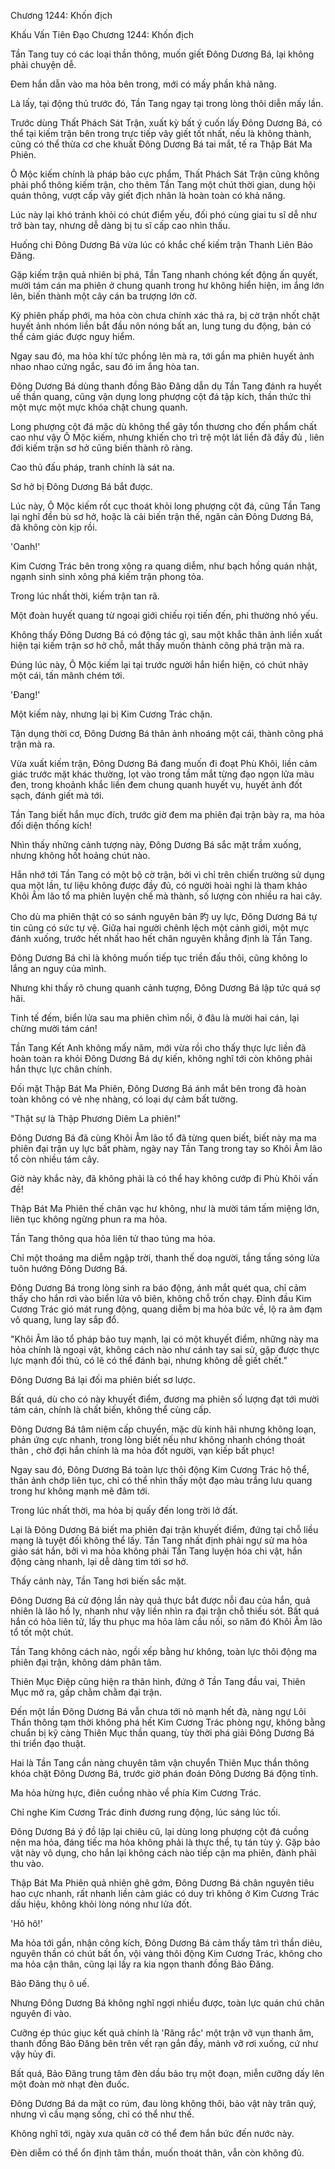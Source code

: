 




Chương 1244: Khốn địch


Khấu Vấn Tiên Đạo Chương 1244: Khốn địch

Tần Tang tuy có các loại thần thông, muốn giết Đông Dương Bá, lại không phải chuyện dễ.

Đem hắn dẫn vào ma hỏa bên trong, mới có mấy phần khả năng.

Là lấy, tại động thủ trước đó, Tần Tang ngay tại trong lòng thôi diễn mấy lần.

Trước dùng Thất Phách Sát Trận, xuất kỳ bất ý cuốn lấy Đông Dương Bá, có thể tại kiếm trận bên trong trực tiếp vây giết tốt nhất, nếu là không thành, cũng có thể thừa cơ che khuất Đông Dương Bá tai mắt, tế ra Thập Bát Ma Phiên.

Ô Mộc kiếm chính là pháp bảo cực phẩm, Thất Phách Sát Trận cũng không phải phổ thông kiếm trận, cho thêm Tần Tang một chút thời gian, dung hội quán thông, vượt cấp vây giết địch nhân là hoàn toàn có khả năng.

Lúc này lại khó tránh khỏi có chút điểm yếu, đối phó cùng giai tu sĩ dễ như trở bàn tay, nhưng dễ dàng bị tu sĩ cấp cao nhìn thấu.

Huống chi Đông Dương Bá vừa lúc có khắc chế kiếm trận Thanh Liên Bảo Đăng.

Gặp kiếm trận quả nhiên bị phá, Tần Tang nhanh chóng kết động ấn quyết, mười tám cán ma phiên ở chung quanh trong hư không hiển hiện, im ắng lớn lên, biến thành một cây cán ba trượng lớn cờ.

Kỳ phiên phấp phới, ma hỏa còn chưa chính xác thả ra, bị cờ trận nhốt chặt huyết ảnh nhóm liền bắt đầu nôn nóng bất an, lung tung du động, bản có thể cảm giác được nguy hiểm.

Ngay sau đó, ma hỏa khí tức phồng lên mà ra, tới gần ma phiên huyết ảnh nhao nhao cứng ngắc, sau đó im ắng hòa tan.

Đông Dương Bá dùng thanh đồng Bảo Đăng dẫn dụ Tần Tang đánh ra huyết uế thần quang, cũng vận dụng long phượng cột đá tập kích, thần thức thì một mực một mực khóa chặt chung quanh.

Long phượng cột đá mặc dù không thể gây tổn thương cho đến phẩm chất cao như vậy Ô Mộc kiếm, nhưng khiến cho trì trệ một lát liền đã đầy đủ , liên đới kiếm trận sơ hở cũng biến thành rõ ràng.

Cao thủ đấu pháp, tranh chính là sát na.

Sơ hở bị Đông Dương Bá bắt được.

Lúc này, Ô Mộc kiếm rốt cục thoát khỏi long phượng cột đá, cũng Tần Tang lại nghĩ đền bù sơ hở, hoặc là cải biến trận thế, ngăn cản Đông Dương Bá, đã không còn kịp rồi.

'Oanh!'

Kim Cương Trác bên trong xông ra quang diễm, như bạch hồng quán nhật, ngạnh sinh sinh xông phá kiếm trận phong tỏa.

Trong lúc nhất thời, kiếm trận tan rã.

Một đoàn huyết quang từ ngoại giới chiếu rọi tiến đến, phi thường nhỏ yếu.

Không thấy Đông Dương Bá có động tác gì, sau một khắc thân ảnh liền xuất hiện tại kiếm trận sơ hở chỗ, mắt thấy muốn thành công phá trận mà ra.

Đúng lúc này, Ô Mộc kiếm lại tại trước người hắn hiển hiện, có chút nhảy một cái, tấn mãnh chém tới.

'Đang!'

Một kiếm này, nhưng lại bị Kim Cương Trác chặn.

Tận dụng thời cơ, Đông Dương Bá thân ảnh nhoáng một cái, thành công phá trận mà ra.

Vừa xuất kiếm trận, Đông Dương Bá đang muốn đi đoạt Phù Khôi, liền cảm giác trước mặt khác thường, lọt vào trong tầm mắt từng đạo ngọn lửa màu đen, trong khoảnh khắc liền đem chung quanh huyết vụ, huyết ảnh đốt sạch, đánh giết mà tới.

Tần Tang biết hắn mục đích, trước giờ đem ma phiên đại trận bày ra, ma hỏa đối diện thống kích!

Nhìn thấy những cảnh tượng này, Đông Dương Bá sắc mặt trầm xuống, nhưng không hốt hoảng chút nào.

Hắn nhớ tới Tần Tang có một bộ cờ trận, bởi vì chỉ trên chiến trường sử dụng qua một lần, tư liệu không được đầy đủ, có người hoài nghi là tham khảo Khôi Âm lão tổ ma phiên luyện chế mà thành, số lượng còn nhiều ra hai cây.

Cho dù ma phiên thật có so sánh nguyên bản 旳 uy lực, Đông Dương Bá tự tin cũng có sức tự vệ. Giữa hai người chênh lệch một cảnh giới, một mực đánh xuống, trước hết nhất hao hết chân nguyên khẳng định là Tần Tang.

Đông Dương Bá chỉ là không muốn tiếp tục triền đấu thôi, cũng không lo lắng an nguy của mình.

Nhưng khi thấy rõ chung quanh cảnh tượng, Đông Dương Bá lập tức quá sợ hãi.

Tinh tế đếm, biển lửa sau ma phiên chìm nổi, ở đâu là mười hai cán, lại chừng mười tám cán!

Tần Tang Kết Anh không mấy năm, mới vừa rồi cho thấy thực lực liền đã hoàn toàn ra khỏi Đông Dương Bá dự kiến, không nghĩ tới còn không phải hắn thực lực chân chính.

Đối mặt Thập Bát Ma Phiên, Đông Dương Bá ánh mắt bên trong đã hoàn toàn không có vẻ nhẹ nhàng, có loại dự cảm bất tường.

"Thật sự là Thập Phương Diêm La phiên!"

Đông Dương Bá đã cùng Khôi Âm lão tổ đã từng quen biết, biết này ma ma phiên đại trận uy lực bất phàm, ngày nay Tần Tang trong tay so Khôi Âm lão tổ còn nhiều tám cây.

Giờ này khắc này, đã không phải là có thể hay không cướp đi Phù Khôi vấn đề!

Thập Bát Ma Phiên thế chân vạc hư không, như là mười tám tấm miệng lớn, liên tục không ngừng phun ra ma hỏa.

Tần Tang thông qua hỏa liên tử thao túng ma hỏa.

Chỉ một thoáng ma diễm ngập trời, thanh thế doạ người, tầng tầng sóng lửa tuôn hướng Đông Dương Bá.

Đông Dương Bá trong lòng sinh ra báo động, ánh mắt quét qua, chỉ cảm thấy cho hắn rơi vào biển lửa vô biên, không chỗ trốn chạy. Đỉnh đầu Kim Cương Trác gió mát rung động, quang diễm bị ma hỏa bức về, lộ ra ảm đạm vô quang, lung lay sắp đổ.

"Khôi Âm lão tổ pháp bảo tuy mạnh, lại có một khuyết điểm, những này ma hỏa chính là ngoại vật, không cách nào như cánh tay sai sử, gặp được thực lực mạnh đối thủ, có lẽ có thể đánh bại, nhưng không dễ giết chết."

Đông Dương Bá lại đối ma phiên biết sơ lược.

Bất quá, dù cho có này khuyết điểm, đương ma phiên số lượng đạt tới mười tám cán, chính là chất biến, không thể cùng cấp.

Đông Dương Bá tâm niệm cấp chuyển, mặc dù kinh hãi nhưng không loạn, phản ứng cực nhanh, trong lòng biết nếu như không nhanh chóng thoát thân , chờ đợi hắn chính là ma hỏa đốt người, vạn kiếp bất phục!

Ngay sau đó, Đông Dương Bá toàn lực thôi động Kim Cương Trác hộ thể, thân ảnh chớp liên tục, chỉ có thể nhìn thấy một đạo màu trắng lưu quang trong hư không mạnh mẽ đâm tới.

Trong lúc nhất thời, ma hỏa bị quấy đến long trời lở đất.

Lại là Đông Dương Bá biết ma phiên đại trận khuyết điểm, đứng tại chỗ liều mạng là tuyệt đối không thể lấy. Tần Tang nhất định phải ngự sử ma hỏa giảo sát hắn, bởi vì ma hỏa không phải Tần Tang luyện hóa chi vật, hắn động càng nhanh, lại dễ dàng tìm tới sơ hở.

Thấy cảnh này, Tần Tang hơi biến sắc mặt.

Đông Dương Bá cử động lần này quả thực bắt được nỗi đau của hắn, quả nhiên là lão hồ ly, nhanh như vậy liền nhìn ra đại trận chỗ thiếu sót. Bất quá hắn có hỏa liên tử, lấy thu phục ma hỏa làm cầu nối, so năm đó Khôi Âm lão tổ tốt một chút.

Tần Tang không cách nào, ngồi xếp bằng hư không, toàn lực thôi động ma phiên đại trận, không dám phân tâm.

Thiên Mục Điệp cũng hiện ra thân hình, đứng ở Tần Tang đầu vai, Thiên Mục mở ra, gấp chằm chằm đại trận.

Đến một lần Đông Dương Bá vẫn chưa tới nỏ mạnh hết đà, nàng ngự Lôi Thần thông tạm thời không phá hết Kim Cương Trác phòng ngự, không bằng chuẩn bị kỹ càng Thiên Mục thần quang, tùy thời phá giải Đông Dương Bá thi triển đạo thuật.

Hai là Tần Tang cần nàng chuyên tâm vận chuyển Thiên Mục thần thông khóa chặt Đông Dương Bá, trước giờ phán đoán Đông Dương Bá động tĩnh.

Ma hỏa hừng hực, điên cuồng nhào về phía Kim Cương Trác.

Chỉ nghe Kim Cương Trác đinh đương rung động, lúc sáng lúc tối.

Đông Dương Bá ý đồ lập lại chiêu cũ, lại dùng long phượng cột đá cuồng nện ma hỏa, đáng tiếc ma hỏa không phải là thực thể, tụ tán tùy ý. Gặp bảo vật này vô dụng, cho hắn lại không cách nào tiếp cận ma phiên, đành phải thu vào.

Thập Bát Ma Phiên quả nhiên ghê gớm, Đông Dương Bá chân nguyên tiêu hao cực nhanh, rất nhanh liền cảm giác có duy trì không ở Kim Cương Trác dấu hiệu, không khỏi lòng nóng như lửa đốt.

'Hô hô!'

Ma hỏa tới gần, nhận công kích, Đông Dương Bá cảm thấy tâm trì thần diêu, nguyên thần có chút bất ổn, vội vàng thôi động Kim Cương Trác, không cho ma hỏa cận thân, cũng lại lấy ra kia ngọn thanh đồng Bảo Đăng.

Bảo Đăng thụ ô uế.

Nhưng Đông Dương Bá không nghĩ ngợi nhiều được, toàn lực quán chú chân nguyên đi vào.

Cưỡng ép thúc giục kết quả chính là 'Răng rắc' một trận vỡ vụn thanh âm, thanh đồng Bảo Đăng bên trên vết rạn gắn đầy, mảnh vỡ rơi xuống, cứ như vậy hủy đi.

Bất quá, Bảo Đăng trung tâm đèn dầu bảo trụ một đoạn, miễn cưỡng dấy lên một đoàn mờ nhạt đèn đuốc.

Đông Dương Bá da mặt co rúm, đau lòng không thôi, bảo vật này trân quý, nhưng vì cầu mạng sống, chỉ có thể như thế.

Không nghĩ tới, ngày xưa quân cờ có thể đem hắn bức đến nước này.

Đèn diễm có thể ổn định tâm thần, muốn thoát thân, vẫn còn không đủ.




